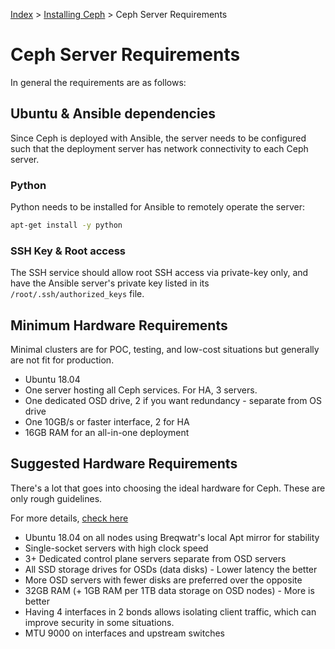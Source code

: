 [Index](/)
\> [Installing Ceph](/ceph-install.html)
\> Ceph Server Requirements

# Ceph Server Requirements


In general the requirements are as follows:


## Ubuntu & Ansible dependencies

Since Ceph is deployed with Ansible, the server needs to be configured such
that the deployment server has network connectivity to each Ceph server.

### Python

Python needs to be installed for Ansible to remotely operate the server:

```bash
apt-get install -y python
```

### SSH Key & Root access

The SSH service should allow root SSH access via private-key only, and have
the Ansible server's private key listed in its `/root/.ssh/authorized_keys`
file.



## Minimum Hardware Requirements

Minimal clusters are for POC, testing, and low-cost situations but generally
are not fit for production.

- Ubuntu 18.04
- One server hosting all Ceph services. For HA, 3 servers.
- One dedicated OSD drive, 2 if you want redundancy - separate from OS drive
- One 10GB/s or faster interface, 2 for HA
- 16GB RAM for an all-in-one deployment


## Suggested Hardware Requirements

There's a lot that goes into choosing the ideal hardware for Ceph. These are
only rough guidelines.

For more details, [check here](https://docs.ceph.com/docs/jewel/start/hardware-recommendations/)

- Ubuntu 18.04 on all nodes using Breqwatr's local Apt mirror for stability
- Single-socket servers with high clock speed
- 3+ Dedicated control plane servers separate from OSD servers
- All SSD storage drives for OSDs (data disks) - Lower latency the better
- More OSD servers with fewer disks are preferred over the opposite
- 32GB RAM (+ 1GB RAM per 1TB data storage on OSD nodes) - More is better
- Having 4 interfaces in 2 bonds allows isolating client traffic, which can
  improve security in some situations.
- MTU 9000 on interfaces and upstream switches



